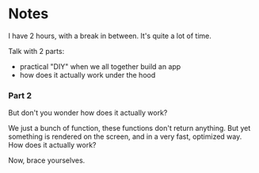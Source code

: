 # Notes

I have 2 hours, with a break in between. It's quite a lot of time.

Talk with 2 parts:
- practical "DIY" when we all together build an app
- how does it actually work under the hood

### Part 2

But don't you wonder how does it actually work? 

We just a bunch of function, these functions don't return anything.
But yet something is rendered on the screen, and in a very fast, optimized way.
How does it actually work?

Now, brace yourselves.

